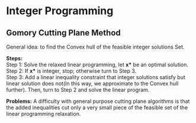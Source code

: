 # Integer Programming
## Gomory Cutting Plane Method
General idea: to find the Convex hull of the feasible integer solutions Set.<br />

**Steps:**\
Step 1: Solve the relaxed linear programming, let __x*__ be an optimal solution.\
Step 2: If __x*__ is integer, stop; otherwise turn to Step 3.\
Step 3: Add a linear inequality constraint that integer solutions satisfy but linear solution does not(In this way, we approximate to the Convex hull further). Then, turn to Step 2 and solve the linear program.<br />

**Problems:**
A difficulty with general purpose cutting plane algorithms is that the added inequalities cut only a very small piece of the feasible set of the linear programming relaxation.
